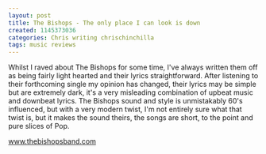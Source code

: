 ```yaml
---
layout: post
title: The Bishops - The only place I can look is down
created: 1145373036
categories: Chris writing chrischinchilla
tags: music reviews
---
```


Whilst I raved about The Bishops for some time, I've always written them off as being fairly light hearted and their lyrics straightforward. After listening to their forthcoming single my opinion has changed, their lyrics may be simple but are extremely dark, it's a very misleading combination of upbeat music and downbeat lyrics. The Bishops sound and style is unmistakably 60's influenced, but with a very modern twist, I'm not entirely sure what that twist is, but it makes the sound theirs, the songs are short, to the point and pure slices of Pop.

<a href='http://www.thebishopsband.com' target='_blank'>www.thebishopsband.com</a>
